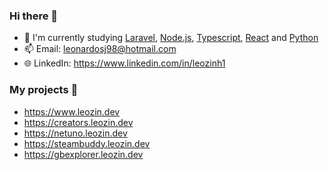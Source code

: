 ### Hi there 👋

- 🌱 I'm currently studying [Laravel](https://laravel.com), [Node.js](https://nodejs.org), [Typescript](https://www.typescriptlang.org), [React](https://reactjs.org) and [Python](https://www.python.org)
- 📫 Email: leonardosj98@hotmail.com
- 🌐 LinkedIn: https://www.linkedin.com/in/leozinh1

### My projects 🚀

- https://www.leozin.dev
- https://creators.leozin.dev
- https://netuno.leozin.dev
- https://steambuddy.leozin.dev
- https://gbexplorer.leozin.dev
